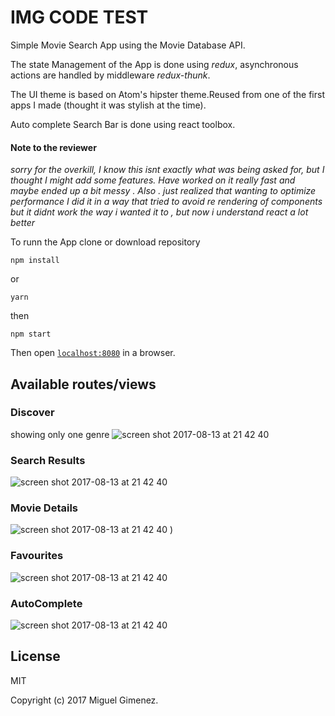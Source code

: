 # IMG CODE TEST
Simple Movie Search App using the Movie Database API.

The state Management of the App is done using *redux*, asynchronous actions are handled by middleware *redux-thunk*.


The UI theme is based on Atom's hipster theme.Reused from one of the first apps I made (thought it was stylish at the time).


Auto complete Search Bar is done using react toolbox.


#### Note to the reviewer 

_sorry for the overkill, I know this isnt exactly what was being asked for, but I thought I might add some features. Have worked on it really fast and maybe ended up a bit messy . Also . just realized that wanting to optimize performance I did it in a way that tried to avoid re rendering of components but it didnt work the way i  wanted it to , but now i understand react a lot better_


 



To runn the App
clone or download repository
```
npm install 
```
or
```
yarn
```
then
```
npm start
```

Then open [`localhost:8080`](http://localhost:8080) in a browser.



## Available routes/views
### Discover ###
showing only one genre
![screen shot 2017-08-13 at 21 42 40](https://user-images.githubusercontent.com/20644456/31657042-b775987a-b32d-11e7-9e26-aab593576533.png)

### Search Results ###
![screen shot 2017-08-13 at 21 42 40](https://user-images.githubusercontent.com/20644456/31657054-bc63f322-b32d-11e7-9434-8ad340541435.png)

### Movie Details ###
![screen shot 2017-08-13 at 21 42 40](https://user-images.githubusercontent.com/20644456/31657060-befc6772-b32d-11e7-9bdb-2045eeecb100.png)
)

### Favourites ###
![screen shot 2017-08-13 at 21 42 40](https://user-images.githubusercontent.com/20644456/31657072-c4806540-b32d-11e7-987f-89dd3bfc2acf.png)

### AutoComplete ###
![screen shot 2017-08-13 at 21 42 40](https://user-images.githubusercontent.com/20644456/31657049-b9af2138-b32d-11e7-972c-00f4536ea2a5.png)



## License

MIT

Copyright (c) 2017 Miguel Gimenez.
